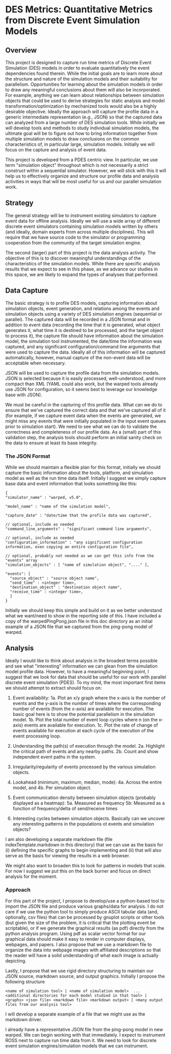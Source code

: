 
# DES Metrics: Quantitative Metrics from Discrete Event Simulation Models


## Overview

This project is designed to capture run time metrics of Discrete Event Simulation (DES)
models in order to evaluate quantitatively the event dependencies found therein.  While
the initial goals are to learn more about the structure and nature of the simulation
models and their suitability for parallelism.  Opportunities for learning about the
simulation models in order to draw any meaningful conclusions about them will also be
incorporated.  For example, anything we can learn about relationships between simulation
objects that could be used to derive strategies for static analysis and model
transformation/optimization by mechanized tools would also be a highly desirable
objective.  Ideally the approach will capture the profile data in a generic intermediate
representation (e.g., JSON) so that the captured data can analyzed from a large number of
DES simulation tools.  While initially we will develop tools and methods to study
individual simulation models, the ultimate goal will be to figure out how to bring
information together from multiple simulation models to draw conclusions on the common
characteristics of, in particular large, simulation models.  Initially we will focus on
the capture and analysis of event data.

This project is developed from a PDES centric view. In particular, we use term "simulation
object" throughout which is not necessarily a strict construct within a sequential
simulator.  However, we will stick with this it will help us to effectively organize and
structure our profile data and analysis activities in ways that will be most useful for us
and our parallel simulation work.  


## Strategy

The general strategy will be to instrument existing simulators to capture event data for
offline analysis. Ideally we will use a wide array of different discrete event simulators
containing simulation models written by others (and ideally, domain experts from across
multiple disciplines). This will require that we have source code to the simulator or
programming cooperation from the community of the target simulation engine.

The second (larger) part of this project is the data analysis activity. The objective of
this is to discover meaningful understandings of the characteristics of the simulation
models. While there are specific analysis results that we expect to see in this phase, as
we advance our studies in this space, we are likely to expand the types of analyses that
performed.


## Data Capture

The basic strategy is to profile DES models, capturing information about simulation
objects, event generation, and relations among the events and simulation objects using a
variety of DES simulation engines (sequential or parallel).  The captured data will be
recorded in a JSON format and in addition to event data (recording the time that it is
generated, what object generates it, what time it is destined to be processed, and the
target object to process it), the capture file should have information about the
simulation model, the simulation tool instrumented, the date/time the information was
captured, and any significant configuration/command line arguments that were used to
capture the data.  Ideally all of this information will be captured automatically,
however, manual capture of the non-event data will be acceptable when necessary.

JSON will be used to capture the profile data from the simulation models.  JSON is
selected because it is easily processed, well-understood, and more compact than XML (YAML
could also work, but the warped tools already use JSON for configuration, so it seems best
to leverage our knowledge base with JSON).  

We must be careful in the capturing of this profile data.  What can we do to ensure that
we've captured the correct data and that we've captured all of it (for example, if we
capture event data when the events are generated, we might miss any events that were
initially populated in the input event queues prior to simulation start).  We need to see
what we can do to validate the correctness and completeness of our profile data.  As a
(small) part of this validation step, the analysis tools should perform an initial sanity
check on the data to ensure at least its base integrity.


### The JSON Format

While we should maintain a flexible plan for this format, initially we should capture the
basic information about the tools, platform, and simulation model as well as the run time
data itself.  Initially I suggest we simply capture base data and event information that
looks something like this:

    {
    "simulator_name" : "warped, v5.0",

    "model_name" : "name of the simulation model",

    "capture_date" : "date/time that the profile data was captured",

    // optional, include as needed
    "command_line_arguments" : "significant command line arguments",

    // optional, include as needed
    "configuration_information" : "any significant configuration information, even copying an entire configuration file",

    // optional, probably not needed as we can get this info from the "events" array
    "simulation_objects" : [ "name of simulation object", "...." ],

    "events": [
      "source_object" : "source object name",
      "send_time" : <integer time>,
      "destination_object" : "destination object name",
      "receive_time" : <integer time>,
      ]
    }

Initially we should keep this simple and build on it as we better understand what we
want/need to show in the reporting side of this.  I have included a copy of the
warpedPingPong.json file in this doc directory as an initial example of a JSON file that
we captured from the ping-pong model of warped.


## Analysis

Ideally I would like to think about analysis in the broadest terms possible and see what
"interesting" information we can glean from the simulation model profile data.  However,
to have a meaningful beginning point, I suggest that we look for data that should be
useful for our work with parallel discrete event simulation (PDES).  To my mind, the most
important first items we should attempt to extract should focus on:

1. Event availability:
   1a. Plot an x/y graph where the x-axis is the number of events and the y-axis is the
       number of times where the corresponding number of events (from the x-axis) are
       available for execution.  The basic goal here is to show the potential parallelism
       in the simulation model.
   1b. Plot the total number of event loop cycles where n (on the x-axis) events are
       available for execution.
   1c. Plot the rate of change of events available for execution at each cycle of the
       execution of the event processing loop.

2. Understanding the path(s) of execution through the model.
   2a. Highlight the critical path of events and any nearby paths.
   2b. Count and show independent event paths in the system.

3. Irregularity/regularity of events processed by the various simulation objects.

4. Lookahead (minimum, maximum, median, mode):
   4a. Across the entire model, and 
   4b. Per simulation object.

5. Event communication density between simulation objects (probably displayed as a heatmap):
   5a. Measured as frequency
   5b: Measured as a function of frequency/delta of send/receive times

6. Interesting cycles between simulation objects.  Basically can we uncover any
   interesting patterns in the populations ot events and simulation objects?  

I am also developing a separate markdown file (file indexTemplate.markdown in this
directory) that we can use as the basis for (i) defining the specific graphs to begin
implementing and (ii) that will also serve as the basis for viewing the results in a web
browser. 

We might also want to broaden this to look for patterns in models that scale.  For now I
suggest we put this on the back burner and focus on direct analysis for the moment.  

### Approach

For this part of the project, I propose to develop/use a python-based tool to import the
JSON file and produce various graphs/data for analysis.  I do not care if we use the
python tool to simply produce ASCII tabular data (and, optionally, csv files) that can be
processed by gnuplot scripts or other tools (but given the size of the problem, it is
critical that the plotting event be scriptable), or if we generate the graphical results
(as pdf) directly from the python analysis program.  Using pdf as scalar vector format for
our graphical data should make it easy to render in computer displays, webpages, and
papers.  I also propose that we use a markdown file to organize the data into webpage
images with affiliated descriptions so that the reader will have a solid understanding of
what each image is actually depicting.

Lastly, I propose that we use rigid directory structuring to maintain our JSON source,
markdown source, and output graphics.  Initially I propose the following structure

`
<name of simulation tool>
      |
<name of simulation model>  ... <additional directories for each model studied in that tool>
      |
<graphs> <json file> <markdown file> <markdown output>
      |
<many output files from our analysis tool>
`

I will develop a separate example of a file that we might use as the markdown driver.

I already have a representative JSON file from the ping-pong model in new warped.  We can
begin working with that immediately.  I expect to instrument ROSS next to capture run time
data from it.  We need to look for discrete event simulation engines/simulation models
that we can instrument.

